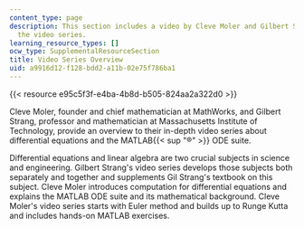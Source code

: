 ```yaml
---
content_type: page
description: This section includes a video by Cleve Moler and Gilbert Strang introducing
  the video series.
learning_resource_types: []
ocw_type: SupplementalResourceSection
title: Video Series Overview
uid: a9916d12-f128-bdd2-a11b-02e75f786ba1
---
```


{{< resource e95c5f3f-e4ba-4b8d-b505-824aa2a322d0 >}}

Cleve Moler, founder and chief mathematician at MathWorks, and Gilbert Strang, professor and mathematician at Massachusetts Institute of Technology, provide an overview to their in-depth video series about differential equations and the MATLAB{{< sup "®" >}} ODE suite.

Differential equations and linear algebra are two crucial subjects in science and engineering. Gilbert Strang's video series develops those subjects both separately and together and supplements Gil Strang's textbook on this subject. Cleve Moler introduces computation for differential equations and explains the MATLAB ODE suite and its mathematical background. Cleve Moler's video series starts with Euler method and builds up to Runge Kutta and includes hands-on MATLAB exercises.